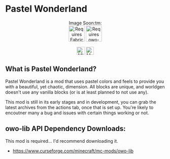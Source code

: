 # Pastel Wonderland

<p align="center">
	Image Soon:tm: </br>
	<img title="Requires Fabric API" height="50" src="https://i.imgur.com/Ol1Tcf8.png">
    <img title="Requires owo-lib" height="50" src="https://i.imgur.com/dal6rrf.png">
</p>

<p align="center">
	<a href="https://tldrlegal.com/license/mit-license"><img title="MIT Licensed" height="25" src="https://img.shields.io/github/license/devOS-Sanity-Edition/pastelwonderland?style=for-the-badge"></a> 
	<a href="https://techterms.com/definition/java"><img title="Made with Java" height=25 src="https://forthebadge.com/images/badges/made-with-java.svg"></a></img>
</p>


## What is Pastel Wonderland?
Pastel Wonderland is a mod that uses pastel colors and feels to provide you with a beautiful, yet chaotic, dimension. All blocks are unique, and worldgen doesn't use any vanilla blocks (or is at least planned to not use any).

This mod is still in its early stages and in development, you can grab the latest archives from the actions tab, once that is set up. You're likely to encoutner many a bug and issues with certain things working or not.

## owo-lib API Dependency Downloads:
This mod is required... I'd recommend downloading it.
- https://www.curseforge.com/minecraft/mc-mods/owo-lib